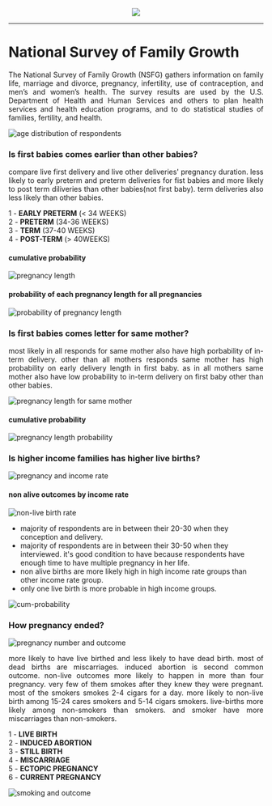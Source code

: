 <p align="center">
<img src="https://www.cdc.gov/about/images/leadership/cdc-socialmedia-600x300px.jpg">
</p>
<hr>

# National Survey of Family Growth

<p style="text-align: justify">The National Survey of Family Growth (NSFG) gathers information on family life, marriage and divorce, pregnancy, infertility, use of contraception, and men’s and women’s health. The survey results are used by the U.S. Department of Health and Human Services and others to plan health services and health education programs, and to do statistical studies of families, fertility, and health.</p>

![age distribution of respondents](https://github.com/ashen007/National-Survey-of-Family-Growth/blob/master/Graphs/respondents_age.jpg)

### Is first babies comes earlier than other babies?

<p style="text-align: justify">compare live first delivery and live other deliveries' pregnancy duration. less likely to early preterm and preterm
deliveries for fist babies and more likely to post term diliveries than other babies(not first baby). term deliveries
also less likely than other babies.</p>

1 - **EARLY PRETERM** (< 34 WEEKS)<br>
2 - **PRETERM** (34-36 WEEKS)<br>
3 - **TERM** (37-40 WEEKS)<br>
4 - **POST-TERM** (> 40WEEKS)

#### cumulative probability
![pregnancy length](https://github.com/ashen007/National-Survey-of-Family-Growth/blob/master/Graphs/preg_len.jpg)
#### probability of each pregnancy length for all pregnancies
![probability of pregnancy length](https://github.com/ashen007/National-Survey-of-Family-Growth/blob/master/Graphs/preg_len_prob.jpg)

### Is first babies comes letter for same mother?

<p style="text-align: justify">most likely in all responds for same mother also have high porbability of in-term delivery. other than all mothers
responds same mother has high probability on early delivery length in first baby. as in all mothers same mother also
have low probability to in-term delivery on first baby other than other babies.</p>

![pregnancy length for same mother](https://github.com/ashen007/National-Survey-of-Family-Growth/blob/master/Graphs/preg_len_same_mother.jpg)
#### cumulative probability
![pregnancy length probability](https://github.com/ashen007/National-Survey-of-Family-Growth/blob/master/Graphs/preg_len_same_mother_prob.jpg)

### Is higher income families has higher live births?

![pregnancy and income rate](https://github.com/ashen007/National-Survey-of-Family-Growth/blob/master/Graphs/income_and_parity_counts.jpg)

#### non alive outcomes by income rate

![non-live birth rate](https://github.com/ashen007/National-Survey-of-Family-Growth/blob/master/Graphs/nonlive_pregrate.jpg)

* majority of respondents are in between their 20-30 when they conception and delivery.
* majority of respondents are in between their 30-50 when they interviewed. it's good condition to have because
  respondents have enough time to have multiple pregnancy in her life.
* non alive births are more likely high in high income rate groups than other income rate group.
* only one live birth is more probable in high income groups.

![cum-probability](https://github.com/ashen007/National-Survey-of-Family-Growth/blob/master/Graphs/income_and_parity.jpg)

### How pregnancy ended?

![pregnancy number and outcome](https://github.com/ashen007/National-Survey-of-Family-Growth/blob/master/Graphs/pregnum_and_outcome.jpg)

<p style="text-align: justify">more likely to have live birthed and less likely to have dead birth. most of dead births are miscarriages. induced
abortion is second common outcome. non-live outcomes more likely to happen in more than four pregnancy. very few of them
smokes after they knew they were pregnant. most of the smokers smokes 2-4 cigars for a day. more likely to non-live
birth among 15-24 cares smokers and 5-14 cigars smokers. live-births more likely among non-smokers than smokers. and
smoker have more miscarriages than non-smokers.</p>

1 - **LIVE BIRTH**<br>
2 - **INDUCED ABORTION**<br>
3 - **STILL BIRTH**<br>
4 - **MISCARRIAGE**<br>
5 - **ECTOPIC PREGNANCY**<br>
6 - **CURRENT PREGNANCY**

![smoking and outcome](https://github.com/ashen007/National-Survey-of-Family-Growth/blob/master/Graphs/smoking_and_outcome.jpg)

